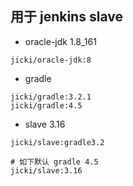 ## 用于 jenkins slave 


* oracle-jdk  1.8_161      
```
jicki/oracle-jdk:8
```

* gradle
```
jicki/gradle:3.2.1
jicki/gradle:4.5
```


* slave 3.16 
```
jicki/slave:gradle3.2

# 如下默认 gradle 4.5
jicki/slave:3.16
```
